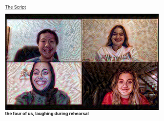 [The Script](meangirlsscript.md)



![img_59.png](img_59.png)
**the four of us, laughing during rehearsal**